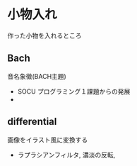# 小物入れ
作った小物を入れるところ

## Bach
音名象徴(BACH主題)
- SOCU プログラミング１課題からの発展
- 

## differential
画像をイラスト風に変換する
- ラプラシアンフィルタ, 濃淡の反転, 